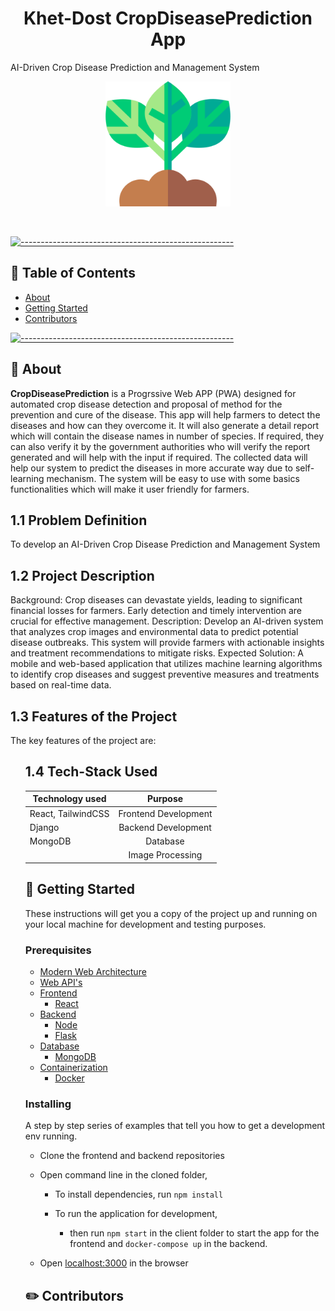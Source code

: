 <h1 align="center">Khet-Dost CropDiseasePrediction App</h1>

AI-Driven Crop Disease Prediction and Management System
<p align="center">
<a href="https://github.com/FASAL-MITRA-SIH-22/Fasal-mitra-frontend"><img width=200px src="https://github.com/FASAL-MITRA-SIH-22/Fasal-mitra-frontend/blob/main/frontend/public/android-chrome-512x512.png"  alt="Project logo"/></a>

</p>

<br/>

[![-----------------------------------------------------](https://raw.githubusercontent.com/andreasbm/readme/master/assets/lines/colored.png)](#-table-of-contents)

## 📝 Table of Contents

- [About](#about)
- [Getting Started ](#getting_started)
- [Contributors](#authors)


[![-----------------------------------------------------](https://raw.githubusercontent.com/andreasbm/readme/master/assets/lines/colored.png)](#-about-a-name--abouta)

## 🧐 About <a name = "about"></a>

<b>CropDiseasePrediction</b> is a Progrssive Web APP (PWA) designed for automated crop disease detection and proposal of method for the prevention and cure of the disease. This app will help farmers to detect the diseases and how can they overcome it. It will also generate a detail report which will contain the disease names in number of species. If required, they can also verify it by the government authorities who will verify the report generated and will help with the input if required. The collected data will help our system to predict the diseases in more accurate way due to self-learning mechanism. The system will be easy to use with some basics functionalities which will make it user friendly for farmers.
<br/>

## 1.1 Problem Definition

To develop an AI-Driven Crop Disease Prediction and Management System

## 1.2 Project Description

Background: Crop diseases can devastate yields, leading to significant financial losses for farmers. Early detection and timely intervention are crucial for effective management. Description: Develop an AI-driven system that analyzes crop images and environmental data to predict potential disease outbreaks. This system will provide farmers with actionable insights and treatment recommendations to mitigate risks. Expected Solution: A mobile and web-based application that utilizes machine learning algorithms to identify crop diseases and suggest preventive measures and treatments based on real-time data.

## 1.3 Features of the Project

The key features of the project are: 
<ol type="i">


## 1.4 Tech-Stack Used

<div align="center">
 
| Technology used  | Purpose |
| ------------- |:-------------:|
| React, TailwindCSS | Frontend Development |
| Django | Backend Development |
| MongoDB | Database |
|  | Image Processing |
 
 </div>

## 🏁 Getting Started <a name = "getting_started"></a>

These instructions will get you a copy of the project up and running on your local machine for development and testing purposes.

### Prerequisites

- [Modern Web Architecture](https://litslink.com/blog/web-application-architecture) 
- [Web API's](https://www.geeksforgeeks.org/what-is-web-api-and-why-we-use-it/)
- [Frontend](https://en.wikipedia.org/wiki/Front-end_web_development)
   - [React](https://reactjs.org/)
- [Backend](https://en.wikibooks.org/wiki/Web_Development/What_is_a_backend%3F)
   - [Node](https://nodejs.org/)
   - [Flask](https://flask.palletsprojects.com/en/2.1.x/)
- [Database](https://www.techtarget.com/searchdatamanagement/definition/database#:~:text=A%20database%20is%20information%20that,data%2C%20financials%20and%20product%20information.)
   - [MongoDB](https://www.mongodb.com/)
- [Containerization](https://www.ibm.com/in-en/cloud/learn/containerization)
   - [Docker](https://www.docker.com/)

### Installing

A step by step series of examples that tell you how to get a development env running.

- Clone the frontend and backend repositories
- Open command line in the cloned folder,

  - To install dependencies, run `npm install`

  - To run the application for development,

    - then run `npm start` in the client folder to start the app for the frontend and `docker-compose up` in the backend.

- Open [localhost:3000](localhost:3000) in the browser

## :pencil2: Contributors <a name="authors"></a>
